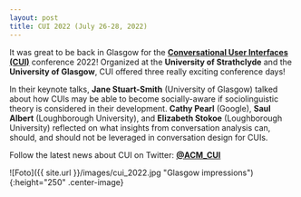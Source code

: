```yaml
---
layout: post
title: CUI 2022 (July 26-28, 2022)
---
```


It was great to be back in Glasgow for the <strong><a href="https://www.conversationaluserinterfaces.org/2022/" target="_blank" rel="noopener">Conversational User Interfaces (CUI)</a></strong> conference 2022!
Organized at the <strong>University of Strathclyde</strong> and the <strong>University of Glasgow</strong>, CUI offered three really exciting conference days!

In their keynote talks, <strong>Jane Stuart-Smith</strong> (University of Glasgow) talked about how CUIs may be able to become socially-aware if sociolinguistic theory is considered in their development.
<strong>Cathy Pearl</strong> (Google), <strong>Saul Albert</strong> (Loughborough University), and <strong>Elizabeth Stokoe</strong> (Loughborough University) reflected on what insights from conversation analysis can, should, and should not be leveraged in conversation design for CUIs.

Follow the latest news about CUI on Twitter: <strong><a href="https://twitter.com/ACM_CUI" target="_blank" rel="noopener">@ACM_CUI</a></strong>

![Foto]({{ site.url }}/images/cui_2022.jpg "Glasgow impressions"){:height="250" .center-image}
